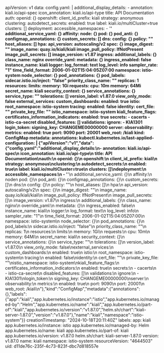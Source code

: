 apiVersion: v1
data:
  config.yaml: |
    additional_display_details:
    - annotation: kiali.io/api-spec
      icon_annotation: kiali.io/api-type
      title: API Documentation
    auth:
      openid: {}
      openshift:
        client_id_prefix: kiali
      strategy: anonymous
    clustering:
      autodetect_secrets:
        enabled: true
        label: kiali.io/multiCluster=true
      clusters: []
    deployment:
      accessible_namespaces:
      - '**'
      additional_service_yaml: {}
      affinity:
        node: {}
        pod: {}
        pod_anti: {}
      configmap_annotations: {}
      custom_secrets: []
      dns:
        config: {}
        policy: ""
      host_aliases: []
      hpa:
        api_version: autoscaling/v2
        spec: {}
      image_digest: ""
      image_name: quay.io/kiali/kiali
      image_pull_policy: IfNotPresent
      image_pull_secrets: []
      image_version: v1.87
      ingress:
        additional_labels: {}
        class_name: nginx
        override_yaml:
          metadata: {}
      ingress_enabled: false
      instance_name: kiali
      logger:
        log_format: text
        log_level: info
        sampler_rate: "1"
        time_field_format: 2006-01-02T15:04:05Z07:00
      namespace: istio-system
      node_selector: {}
      pod_annotations: {}
      pod_labels:
        sidecar.istio.io/inject: "false"
      priority_class_name: ""
      replicas: 1
      resources:
        limits:
          memory: 1Gi
        requests:
          cpu: 10m
          memory: 64Mi
      secret_name: kiali
      security_context: {}
      service_annotations: {}
      service_type: ""
      tolerations: []
      version_label: v1.87.0
      view_only_mode: false
    external_services:
      custom_dashboards:
        enabled: true
      istio:
        root_namespace: istio-system
      tracing:
        enabled: false
    identity:
      cert_file: ""
      private_key_file: ""
    istio_namespace: istio-system
    kiali_feature_flags:
      certificates_information_indicators:
        enabled: true
        secrets:
        - cacerts
        - istio-ca-secret
      disabled_features: []
      validations:
        ignore:
        - KIA1301
    login_token:
      signing_key: CHANGEME00000000
    server:
      observability:
        metrics:
          enabled: true
          port: 9090
      port: 20001
      web_root: /kiali
kind: ConfigMap
metadata:
  annotations:
    kubectl.kubernetes.io/last-applied-configuration: |
      {"apiVersion":"v1","data":{"config.yaml":"additional_display_details:\n- annotation: kiali.io/api-spec\n  icon_annotation: kiali.io/api-type\n  title: API Documentation\nauth:\n  openid: {}\n  openshift:\n    client_id_prefix: kiali\n  strategy: anonymous\nclustering:\n  autodetect_secrets:\n    enabled: true\n    label: kiali.io/multiCluster=true\n  clusters: []\ndeployment:\n  accessible_namespaces:\n  - '**'\n  additional_service_yaml: {}\n  affinity:\n    noden    pod: {}\n    pod_anti: {}\n  configmap_annotations: {}\n  custom_secrets: []\n  dns:\n    config: {}\n    policy: \"\"\n  host_aliases: []\n  hpa:\n    api_version: autoscaling/v2\n    spec: {}\n  image_digest: \"\"\n  image_name: quay.io/kiali/kiali\n  image_pull_policy: IfNotPresent\n  image_pull_secrets: []\n  image_version: v1.87\n  ingress:\n    additional_labels: {}\n    class_name: nginx\n    override_yaml:\n      metadata: {}\n  ingress_enabled: false\n  instance_name: kiali\n  logger:\n    log_format: text\n    log_level: info\n    sampler_rate: \"1\"\n    time_field_format: 2006-01-02T15:04:05Z07:00\n  namespace: istio-system\n  node_selector: {}\n  pod_annotations: {}\n  pod_labels:\n    sidecar.istio.io/inject: \"false\"\n  priority_class_name: \"\"\n  replicas: 1\n  resources:\n    limits:\n      memory: 1Gi\n    requests:\n      cpu: 10m\n      memory: 64Mi\n  secret_name: kiali\n  security_context: {}\n  service_annotations: {}\n  service_type: \"\"\n  tolerations: []\n  version_label: v1.87.0\n  view_only_mode: false\nexternal_services:\n  custom_dashboards:\n    enabled: true\n  istio:\n    root_namespace: istio-system\n  tracing:\n    enabled: false\nidentity:\n  cert_file: \"\"\n  private_key_file: \"\"\nistio_namespace: istio-system\nkiali_feature_flags:\n  certificates_information_indicators:\n    enabled: true\n    secrets:\n    - cacerts\n    - istio-ca-secret\n  disabled_features: []\n  validations:\n    ignore:\n    - KIA1301\nlogin_token:\n  signing_key: CHANGEME00000000\nserver:\n  observability:\n    metrics:\n      enabled: true\n      port: 9090\n  port: 20001\n  web_root: /kiali\n"},"kind":"ConfigMap","metadata":{"annotations":{},"labels":{"app":"kiali","app.kubernetes.io/instance":"istio","app.kubernetes.io/managed-by":"Helm","app.kubernetes.io/name":"kiali","app.kubernetes.io/part-of":"kiali","app.kubernetes.io/version":"v1.87.0","helm.sh/chart":"kiali-server-1.87.0","version":"v1.87.0"},"name":"kiali","namespace":"istio-system"}}
  creationTimestamp: "2024-10-18T20:11:40Z"
  labels:
    app: kiali
    app.kubernetes.io/instance: istio
    app.kubernetes.io/managed-by: Helm
    app.kubernetes.io/name: kiali
    app.kubernetes.io/part-of: kiali
    app.kubernetes.io/version: v1.87.0
    helm.sh/chart: kiali-server-1.87.0
    version: v1.87.0
  name: kiali
  namespace: istio-system
  resourceVersion: "4644503"
  uid: d11de76c-235f-4c73-823f-dbc7d818557e

